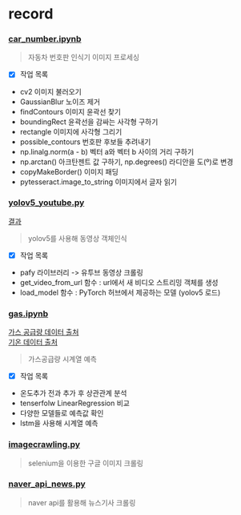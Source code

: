 # record

### [car_number.ipynb](https://github.com/vacker92/record/blob/main/car_number.ipynb)
> 자동차 번호판 인식기 이미지 프로세싱
- [x] 작업 목록
- cv2 이미지 불러오기
- GaussianBlur 노이즈 제거
- findContours 이미지 윤곽선 찾기
- boundingRect 윤곽선을 감싸는 사각형 구하기
- rectangle 이미지에 사각형 그리기
- possible_contours 번호판 후보들 추려내기
- np.linalg.norm(a - b) 벡터 a와 벡터 b 사이의 거리 구하기 
- np.arctan() 아크탄젠트 값 구하기, np.degrees() 라디안을 도(º)로 변경
- copyMakeBorder() 이미지 패딩
- pytesseract.image_to_string 이미지에서 글자 읽기

### [yolov5_youtube.py](https://github.com/vacker92/record/blob/main/yolov5_youtube.py)  
[결과](https://www.youtube.com/watch?v=1Q0Q_CRRh2c)  
> yolov5를 사용해 동영상 객체인식
- [x] 작업 목록
- pafy 라이브러리 -> 유투브 동영상 크롤링
- get_video_from_url 함수 : url에서 새 비디오 스트리밍 객체를 생성
- load_model 함수 : PyTorch 허브에서 제공하는 모델 (yolov5 로드)

### [gas.ipynb](https://github.com/vacker92/record/blob/main/gas.ipynb)
[가스 공급량 데이터 출처](https://www.data.go.kr/data/15091497/fileData.do)  
[기온 데이터 출처](https://data.kma.go.kr/data/grnd/selectAsosRltmList.do?pgmNo=36) 
> 가스공급량 시계열 예측 
- [x] 작업 목록
- 온도추가 전과 추가 후 상관관계 분석
- tenserfolw LinearRegression 비교
- 다양한 모델들로 예측값 확인
- lstm을 사용해 시계열 예측 

### [imagecrawling.py](https://github.com/vacker92/record/blob/main/imagecrawling.py)
> selenium을 이용한 구글 이미지 크롤링 

### [naver_api_news.py](https://github.com/vacker92/record/blob/main/naver_api_news.py)
> naver api를 활용해 뉴스기사 크롤링
